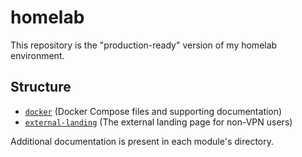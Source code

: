 # homelab

This repository is the "production-ready" version of my homelab environment.

## Structure

- [`docker`](docker/README.md) (Docker Compose files and supporting documentation)
- [`external-landing`](external-landing/README.md) (The external landing page for non-VPN users)

Additional documentation is present in each module's directory.
